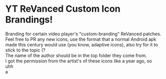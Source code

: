 # YT ReVanced Custom Icon Brandings!
Branding for certain video player's "custom-branding" ReVanced patches. Feel free to PR any new icons, use the format that a normal Android apk made this century would use (you know, adaptive icons), also try for it to stick to the topic (?  
The name of the author should be in the top folder they come from.  
I got the permission from the artist's of these icons like a year ago, so  
uhh  
a
